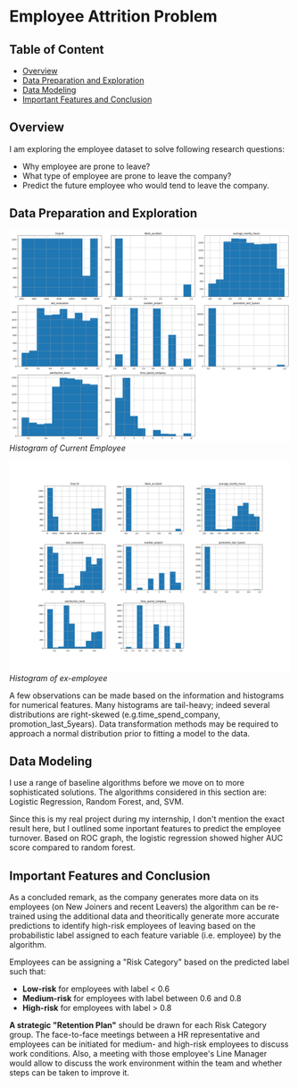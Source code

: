 # Employee Attrition Problem
## Table of Content
  * [Overview](#overview)
  * [Data Preparation and Exploration](#data-preparation-and-exploration)
  * [Data Modeling](#data-modeling)
  * [Important Features and Conclusion](#important-features-for-employee-turnover)

## Overview

I am exploring the employee dataset to solve following research questions: 
* Why employee are prone to leave?
* What type of employee are prone to leave the company?
* Predict the future employee who would tend to leave the company.

## Data Preparation and Exploration

![alt text](https://github.com/cghimire/Employee-Attrition-Problem/blob/master/df_existing-histogram.png " Current employee Histogram")
*Histogram of Current Employee*
  
![Alt Text](https://github.com/cghimire/Employee-Attrition-Problem/blob/master/df_nonexisting_histogram_plots.png " ex-employee Histogram")
*Histogram of ex-employee*
  
A few observations can be made based on the information and histograms for numerical features. Many histograms are tail-heavy; indeed several distributions are right-skewed (e.g.time_spend_company, promotion_last_5years). Data transformation methods may be required to approach a normal distribution prior to fitting a model to the data.
  
## Data Modeling

I use a range of baseline algorithms before we move on to more sophisticated solutions. The algorithms considered in this section are: Logistic Regression, Random Forest, and, SVM.

Since this is my real project during my internship, I don't mention the exact result here, but I outlined some inportant features to predict the employee turnover. 
Based on ROC graph, the logistic regression showed higher AUC score compared to random forest.

## Important Features and Conclusion

As a concluded remark, as the company generates more data on its employees (on New Joiners and recent Leavers) the algorithm can be re-trained using the additional data and theoritically generate more accurate predictions to identify high-risk employees of leaving based on the probabilistic label assigned to each feature variable (i.e. employee) by the algorithm.

Employees can be assigning a "Risk Category" based on the predicted label such that:

* **Low-risk** for employees with label < 0.6
* **Medium-risk** for employees with label between 0.6 and 0.8
* **High-risk** for employees with label > 0.8

**A strategic "Retention Plan"** should be drawn for each Risk Category group. The face-to-face meetings between a HR representative and employees can be initiated for medium- and high-risk employees to discuss work conditions. Also, a meeting with those employee's Line Manager would allow to discuss the work environment within the team and whether steps can be taken to improve it.
